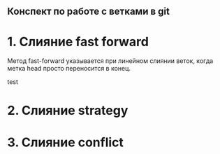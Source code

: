 ## Конспект по работе с ветками в git

# 1. Слияние  fast forward

Метод fast-forward указывается при линейном слиянии веток, когда метка head просто переносится в конец.

test
# 2. Cлияние strategy
# 3. Слияние conflict 